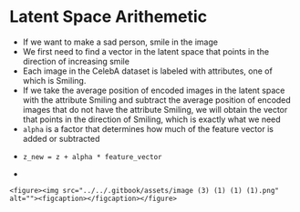 # Latent Space Arithemetic

* If we want to make a sad person, smile in the image
* We first need to find a vector in the latent space that points in the direction of increasing smile
* Each image in the CelebA dataset is labeled with attributes, one of which is Smiling.&#x20;
* If we take the average position of encoded images in the latent space with the attribute Smiling and subtract the average position of encoded images that do not have the attribute Smiling, we will obtain the vector that points in the direction of Smiling, which is exactly what we need
* `alpha` is a factor that determines how much of the feature vector is added or subtracted
* ```
  z_new = z + alpha * feature_vector
  ```
*

    <figure><img src="../../.gitbook/assets/image (3) (1) (1) (1).png" alt=""><figcaption></figcaption></figure>

